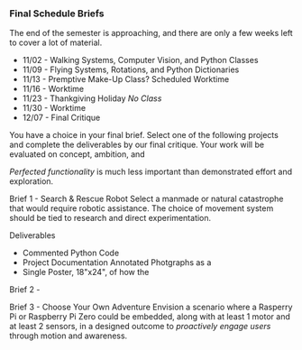 ### Final Schedule Briefs
The end of the semester is approaching, and there are only a few weeks left to cover a lot of material.

- 11/02 - Walking Systems, Computer Vision, and Python Classes
- 11/09 - Flying Systems, Rotations, and Python Dictionaries
- 11/13 - Premptive Make-Up Class? Scheduled Worktime
- 11/16 - Worktime
- 11/23 - Thankgiving Holiday *No Class*
- 11/30 - Worktime
- 12/07 - Final Critique

You have a choice in your final brief. Select one of the following projects and complete the deliverables by our final critique. Your work will be evaluated on concept, ambition, and 

*Perfected functionality* is much less important than demonstrated effort and exploration. 

Brief 1 - Search & Rescue Robot
Select a manmade or natural catastrophe that would require robotic assistance. The choice of movement system should be tied to research and direct experimentation. 

Deliverables
- Commented Python Code
- Project Documentation Annotated Photgraphs as a 
- Single Poster, 18"x24", of how the 


Brief 2 -


Brief 3 - Choose Your Own Adventure
Envision a scenario where a Rasperry Pi or Raspberry Pi Zero could be embedded, along with at least 1 motor and at least 2 sensors, in a designed outcome to *proactively engage users* through motion and awareness. 

